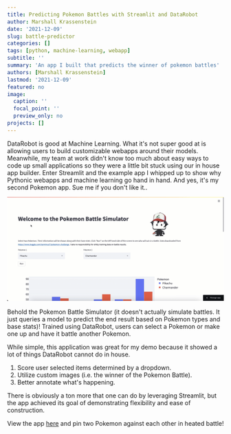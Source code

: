 ```yaml
---
title: Predicting Pokemon Battles with Streamlit and DataRobot
author: Marshall Krassenstein
date: '2021-12-09'
slug: battle-predictor
categories: []
tags: [python, machine-learning, webapp]
subtitle: ''
summary: 'An app I built that predicts the winner of pokemon battles'
authors: [Marshall Krassenstein]
lastmod: '2021-12-09'
featured: no
image:
  caption: ''
  focal_point: ''
  preview_only: no
projects: []
---
```



DataRobot is good at Machine Learning. What it's not super good at is allowing users to build customizable webapps around their models. 
Meanwhile, my team at work didn't know too much about easy ways to code up small applications so they were a little bit stuck using our in house app builder. 
Enter Streamlit and the example app I whipped up to show why Pythonic webapps and machine learning go hand in hand. And yes, it's my second Pokemon app. Sue me if you don't like it..

![Battle Predicting in Action](battle_simulator_gif.gif)

Behold the Pokemon Battle Simulator (it doesn't actually simulate battles. It just queries a model to predict the end result based on Pokemon types and base stats)!
Trained using DataRobot, users can select a Pokemon or make one up and have it battle another Pokemon.

While simple, this application was great for my demo because it showed a lot of things DataRobot cannot do in house.

  1. Score user selected items determined by a dropdown.
  2. Utilize custom images (i.e. the winner of the Pokemon Battle).
  3. Better annotate what's happening.

There is obviously a ton more that one can do by leveraging Streamlit, but the app achieved its goal of demonstrating flexibility and ease of construction.

View the app [here](https://pokepredict.streamlit.app/) and pin two Pokemon against each other in heated battle!

<!-- <iframe src="https://pokepredict.streamlit.app/" width="1152" height="900px"></iframe> -->



